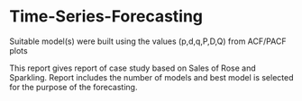 # Time-Series-Forecasting

Suitable model(s) were built using the values (p,d,q,P,D,Q) from ACF/PACF plots

This report gives report of case study based on Sales of Rose and
Sparkling. Report includes the number of models and best model is
selected for the purpose of the forecasting.
